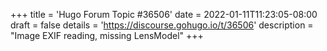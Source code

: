 +++
title = 'Hugo Forum Topic #36506'
date = 2022-01-11T11:23:05-08:00
draft = false
details = 'https://discourse.gohugo.io/t/36506'
description = "Image EXIF reading, missing LensModel"
+++
